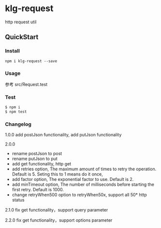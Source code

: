 # klg-request
http request util

## QuickStart

### Install

```
npm i klg-request --save
```

### Usage

参考 src/Request.test

### Test

```bash
$ npm i
$ npm test
```

### Changelog
1.0.0 add postJson functionality, add putJson functionality


2.0.0
- rename postJson to post
- rename putJson to put
- add get functionality, http get
- add retries option, The maximum amount of times to retry the operation. Default is 5. Seting this to 1 means do it once,
- add factor option, The exponential factor to use. Default is 2.
- add minTimeout option, The number of milliseconds before starting the first retry. Default is 1000.
- change retryWhen500 option to retryWhen50x, support all 50* http status


2.1.0 fix get functionality，support query parameter

2.2.0 fix get functionality，support options parameter
